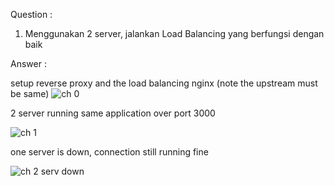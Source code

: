 Question :
1. Menggunakan 2 server, jalankan Load Balancing yang berfungsi dengan baik

Answer :

setup reverse proxy and the load balancing nginx (note the upstream must be same)
![ch 0](https://user-images.githubusercontent.com/91004163/227375785-a3fb9fef-439c-4ce1-9fbb-1d78dd31b23c.png)


2 server running same application over port 3000

![ch 1](https://user-images.githubusercontent.com/91004163/227375697-ee6ee187-2581-474d-8586-9f9a234d84c3.png)


one server is down, connection still running fine

![ch 2 serv down](https://user-images.githubusercontent.com/91004163/227375742-25b18d70-791b-4d6d-b297-59a76605c6a4.png)


